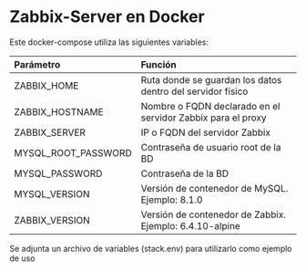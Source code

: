 # Zabbix-Server en Docker

Este docker-compose utiliza las siguientes variables:

|  Parámetro          |   Función                                                          |
|:--------------------|:-------------------------------------------------------------------|
| ZABBIX_HOME         | Ruta donde se guardan los datos dentro del servidor físico         |
| ZABBIX_HOSTNAME     | Nombre o FQDN declarado en el servidor Zabbix para el proxy        |
| ZABBIX_SERVER       | IP o FQDN del servidor Zabbix                                      |
| MYSQL_ROOT_PASSWORD | Contraseña de usuario root de la BD                                |
| MYSQL_PASSWORD      | Contraseña de la BD                                                |
| MYSQL_VERSION       | Versión de contenedor de MySQL. Ejemplo: 8.1.0                     |
| ZABBIX_VERSION      | Versión de contenedor de Zabbix. Ejemplo: 6.4.10-alpine            |

Se adjunta un archivo de variables (stack.env) para utilizarlo como ejemplo de uso
